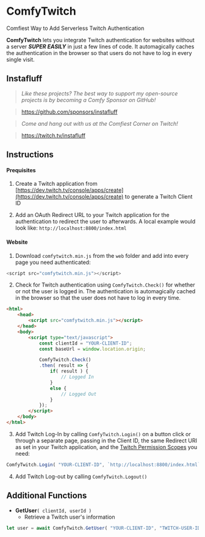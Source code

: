 # ComfyTwitch
Comfiest Way to Add Serverless Twitch Authentication

**ComfyTwitch** lets you integrate Twitch authentication for websites without a server ***SUPER EASILY*** in just a few lines of code. It automagically caches the authentication in the browser so that users do not have to log in every single visit.

## Instafluff ##
> *Like these projects? The best way to support my open-source projects is by becoming a Comfy Sponsor on GitHub!*

> https://github.com/sponsors/instafluff

> *Come and hang out with us at the Comfiest Corner on Twitch!*

> https://twitch.tv/instafluff

## Instructions ##

#### Prequisites
1. Create a Twitch application from [https://dev.twitch.tv/console/apps/create](https://dev.twitch.tv/console/apps/create) to generate a Twitch Client ID

2. Add an OAuth Redirect URL to your Twitch application for the authentication to redirect the user to afterwards. A local example would look like: `http://localhost:8800/index.html`

#### Website

1. Download  `comfytwitch.min.js` from the `web` folder and add into every page you need authenticated:
```javascript
<script src="comfytwitch.min.js"></script>
```

2. Check for Twitch authentication using `ComfyTwitch.Check()` for whether or not the user is logged in. The authentication is automagically cached in the browser so that the user does not have to log in every time.
```html
<html>
    <head>
        <script src="comfytwitch.min.js"></script>
    </head>
    <body>
        <script type="text/javascript">
            const clientId = "YOUR-CLIENT-ID";
            const baseUrl = window.location.origin;

            ComfyTwitch.Check()
            .then( result => {
                if( result ) {
                    // Logged In
                }
                else {
                    // Logged Out
                }
            });
        </script>
    </body>
</html>
```

3. Add Twitch Log-In by calling `ComfyTwitch.Login()` on a button click or through a separate page, passing in the Client ID, the same Redirect URI as set in your Twitch application, and the [Twitch Permission Scopes](https://dev.twitch.tv/docs/authentication/#scopes) you need:
```javascript
ComfyTwitch.Login( "YOUR-CLIENT-ID", `http://localhost:8800/index.html`, [ "user:read:email" ] );
```

4. Add Twitch Log-out by calling `ComfyTwitch.Logout()`

## Additional Functions ##

 - **GetUser**`( clientId, userId )`
    - Retrieve a Twitch user's information
```javascript
let user = await ComfyTwitch.GetUser( "YOUR-CLIENT-ID", "TWITCH-USER-ID" );
```
